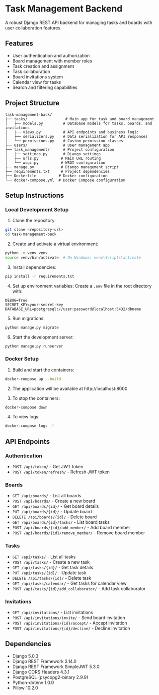 # Task Management Backend

A robust Django REST API backend for managing tasks and boards with user collaboration features.

## Features

- User authentication and authorization
- Board management with member roles
- Task creation and assignment
- Task collaboration
- Board invitations system
- Calendar view for tasks
- Search and filtering capabilities

## Project Structure

```
task-management-back/
├── tasks/                 # Main app for task and board management
│   ├── models.py         # Database models for tasks, boards, and invitations
│   ├── views.py          # API endpoints and business logic
│   ├── serializers.py    # Data serialization for API responses
│   └── permissions.py    # Custom permission classes
├── users/                # User management app
├── task_management/      # Project configuration
│   ├── settings.py       # Django settings
│   ├── urls.py          # Main URL routing
│   └── wsgi.py          # WSGI configuration
├── manage.py            # Django management script
├── requirements.txt     # Project dependencies
├── Dockerfile          # Docker configuration
└── docker-compose.yml  # Docker Compose configuration
```

## Setup Instructions

### Local Development Setup

1. Clone the repository:
```bash
git clone <repository-url>
cd task-management-back
```

2. Create and activate a virtual environment:
```bash
python -m venv venv
source venv/bin/activate  # On Windows: venv\Scripts\activate
```

3. Install dependencies:
```bash
pip install -r requirements.txt
```

4. Set up environment variables:
Create a `.env` file in the root directory with:
```
DEBUG=True
SECRET_KEY=your-secret-key
DATABASE_URL=postgresql://user:password@localhost:5432/dbname
```

5. Run migrations:
```bash
python manage.py migrate
```

6. Start the development server:
```bash
python manage.py runserver
```

### Docker Setup

1. Build and start the containers:
```bash
docker-compose up --build
```

2. The application will be available at http://localhost:8000

3. To stop the containers:
```bash
docker-compose down
```

4. To view logs:
```bash
docker-compose logs -f
```

## API Endpoints

### Authentication
- `POST /api/token/` - Get JWT token
- `POST /api/token/refresh/` - Refresh JWT token

### Boards
- `GET /api/boards/` - List all boards
- `POST /api/boards/` - Create a new board
- `GET /api/boards/{id}/` - Get board details
- `PUT /api/boards/{id}/` - Update board
- `DELETE /api/boards/{id}/` - Delete board
- `GET /api/boards/{id}/tasks/` - List board tasks
- `POST /api/boards/{id}/add_member/` - Add board member
- `POST /api/boards/{id}/remove_member/` - Remove board member

### Tasks
- `GET /api/tasks/` - List all tasks
- `POST /api/tasks/` - Create a new task
- `GET /api/tasks/{id}/` - Get task details
- `PUT /api/tasks/{id}/` - Update task
- `DELETE /api/tasks/{id}/` - Delete task
- `GET /api/tasks/calendar/` - Get tasks for calendar view
- `POST /api/tasks/{id}/add_collaborator/` - Add task collaborator

### Invitations
- `GET /api/invitations/` - List invitations
- `POST /api/invitations/invite/` - Send board invitation
- `POST /api/invitations/{id}/accept/` - Accept invitation
- `POST /api/invitations/{id}/decline/` - Decline invitation

## Dependencies

- Django 5.0.3
- Django REST Framework 3.14.0
- Django REST Framework SimpleJWT 5.3.0
- Django CORS Headers 4.3.1
- PostgreSQL (psycopg2-binary 2.9.9)
- Python-dotenv 1.0.0
- Pillow 10.2.0

